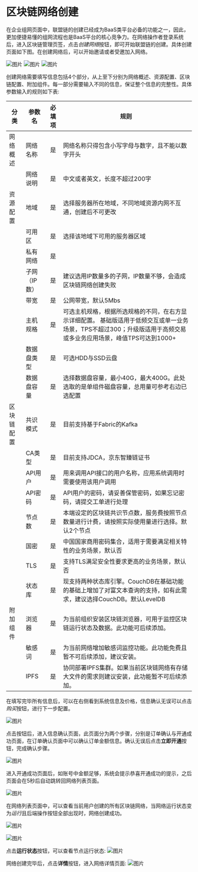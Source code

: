 # 区块链网络创建
在企业组网页面中，联盟链的创建已经成为BaaS类平台必备的功能之一，因此，更加便捷易懂的组网流程也是BaaS平台的核心竞争力。在网络操作者登录系统后，进入区块链管理页签，点击*创建网络*按钮，即可开始联盟链的创建。具体创建页面如下图。在创建网络后，可以开始邀请或者受邀加入网络。

![图片](../../../../../image/JD-Blockchain-Open-Platform/Getting-Started/Pic/consortium1.png)
![图片](../../../../../image/JD-Blockchain-Open-Platform/Getting-Started/Pic/consortium2.png)
![图片](../../../../../image/JD-Blockchain-Open-Platform/Getting-Started/Pic/consortium3.png)

创建网络需要填写信息包括4个部分，从上至下分别为网络概述、资源配置、区块链配置、附加组件。每一部分需要输入不同的信息，保证整个信息的完整性。具体参数输入的规则如下表:

| 分类 | 参数名 | 必填项 | 规则 |
|----------|----------|:------:|--------------------------------------------------|
| 网络概述 | 网络名称 | 是 | 网络名称只得包含小写字母与数字，且不能以数字开头 |
| | 网络说明 | 是 | 中文或者英文，长度不超过200字 |
| 资源配置 | 地域 | 是 | 选择服务器所在地域，不同地域资源内网不互通，创建后不可更改 |
| | 可用区 | 是 | 选择该地域下可用的服务器区域 |
|  | 私有网络 | 是 | |
|  | 子网（IP数） | 是 | 建议选用IP数量多的子网，IP数量不够，会造成区块链网络创建失败|
| | 带宽 | 是 | 公网带宽，默认5Mbs |
|  | 主机规格 | 是 | 可选主机规格，根据所选规格的不同，在右方显示详细配置。 基础版适用于低频交互或单一业务场景，TPS不超过300；升级版适用于高频交易或多业务应用场景，峰值TPS可达到1000+ |
|  | 数据盘类型 | 是 | 可选HDD与SSD云盘 |
|  | 数据盘容量 | 是 | 选择数据盘容量，最小40G，最大400G。此处选取的是单组件磁盘容量，总用量可参考右边已选配置 |
| 区块链配置 | 共识模式 | 是 | 目前支持基于Fabric的Kafka |
| | CA类型	| 是 |	目前支持JDCA，京东智臻链证书|
|  |	API用户	| 是| 用来调用API接口的用户名称，应用系统调用时需要使用该用户调用|
| |	API密码	|是|	API用户的密码，请妥善保管密码，如果忘记密码，请提交工单进行处理 |
||	节点数|	是|	本端设定的区块链共识节点数，服务费按照节点数量进行计费，请按照实际使用量进行选择。默认2个节点 |
||	国密|	是|	中国国家商用密码集合，适用于需要满足相关特性的业务场景，默认否|
||	TLS|	是|	支持TLS满足安全性要求更高的业务场景，默认否|
||	状态库|	是|现支持两种状态库引擎。CouchDB在基础功能的基础上增加了对富文本查询的支持，如有此需求，建议选择CouchDB。默认LevelDB|
|附加组件|	浏览器|	是|	为当前组织安装区块链浏览器，可用于监控区块链运行状态及数据。此功能可后续添加。|
||	敏感词|	是|	为当前网络增加敏感词监控功能。此功能免费且暂不可后续添加，建议安装。|
||	IPFS|	是|协同部署IPFS集群。如果当前区块链网络有存储大文件的需求则建议安装，此功能暂不可后续添加。|

在填写完毕所有信息后，可以在右侧看到系统信息及价格，信息确认无误可以点击*购买*按钮，进行下一步配置。

![图片](../../../../../image/JD-Blockchain-Open-Platform/Getting-Started/Pic/consortium4.png)

点击按钮后，进入信息确认页面，此页面分为两个步骤，分别是订单确认与开通成功页面，在订单确认页面中可以确认订单金额信息。确认无误后点击**立即开通**按钮，完成确认步骤。


![图片](../../../../../image/JD-Blockchain-Open-Platform/Getting-Started/Pic/consortium5.png)

进入开通成功页面后，如账号中金额足够，系统会提示恭喜开通成功的提示，之后页面会在5秒后自动跳转回网络列表页面。


![图片](../../../../../image/JD-Blockchain-Open-Platform/Getting-Started/Pic/consortium6.png)

在网络列表页面中，可以查看当前用户创建的所有区块链网络，当网络运行状态变为*运行*且后端操作按钮全部出现时，网络创建成功。


![图片](../../../../../image/JD-Blockchain-Open-Platform/Getting-Started/Pic/consortium7.png)

![图片](../../../../../image/JD-Blockchain-Open-Platform/Getting-Started/Pic/consortium8.png)

点击**运行状态**按钮，可以查看节点运行状态:
![图片](../../../../../image/JD-Blockchain-Open-Platform/Getting-Started/Pic/consortium9.png)

网络创建完毕后，点击**详情**按钮，进入网络详情页面:
![图片](../../../../../image/JD-Blockchain-Open-Platform/Getting-Started/Pic/consortium10.png)





